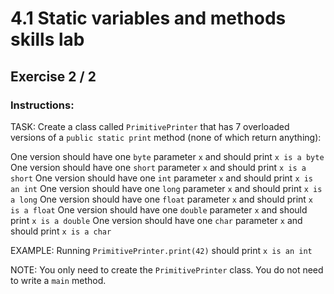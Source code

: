 # 4.1 Static variables and methods skills lab
## Exercise 2 / 2
### Instructions:
TASK: Create a class called `PrimitivePrinter` that has 7 overloaded versions of a `public static print` method (none of which return anything):

One version should have one `byte` parameter `x` and should print `x is a byte`
One version should have one `short` parameter `x` and should print `x is a short`
One version should have one `int` parameter `x` and should print `x is an int`
One version should have one `long` parameter `x` and should print `x is a long`
One version should have one `float` parameter `x` and should print `x is a float`
One version should have one `double` parameter `x` and should print `x is a double`
One version should have one `char` parameter `x` and should print `x is a char`

EXAMPLE: Running `PrimitivePrinter.print(42)` should print `x is an int`

NOTE: You only need to create the `PrimitivePrinter` class. You do not need to write a `main` method.